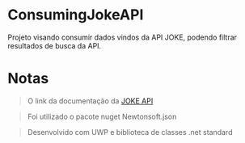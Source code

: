 # ConsumingJokeAPI
Projeto visando consumir dados vindos da API JOKE, podendo filtrar resultados de busca da API.

# Notas
> O link da documentação da [JOKE API](https://sv443.net/jokeapi/v2/) 

> Foi utilizado o pacote nuget Newtonsoft.json

> Desenvolvido com UWP e biblioteca de classes .net standard
